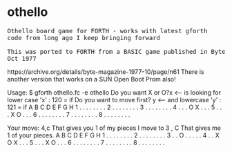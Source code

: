 # othello
<pre>
Othello board game for FORTH - works with latest gforth 
code from long ago I keep bringing forward

This was ported to FORTH from a BASIC game published in Byte Magazine long, long ago
Oct 1977</pre>  https://archive.org/details/byte-magazine-1977-10/page/n61
<prd>
There is another version that works on a SUN Open Boot Prom also!

Usage: 
$ gforth othello.fc -e othello
Do you want X or O?x		<-- is looking for lower case 'x' :   120 = if
Do you want to move first? y    <-- and lowercase 'y' :   121 = if
   A B C D E F G H
1  . . . . . . . .
2  . . . . . . . .
3  . . . . . . . .
4  . . . O X . . .
5  . . . X O . . .
6  . . . . . . . .
7  . . . . . . . .
8  . . . . . . . .

Your move: 4,c
That gives you 1 of my pieces 
I move to 3 , C
That gives me 1 of your pieces. 
   A B C D E F G H
1  . . . . . . . .
2  . . . . . . . .
3  . . O . . . . .
4  . . X O X . . .
5  . . . X O . . .
6  . . . . . . . .
7  . . . . . . . .
8  . . . . . . . .
</pre>


